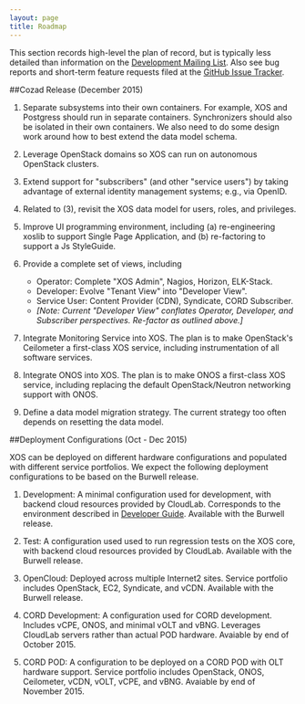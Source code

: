 ```yaml
---
layout: page
title: Roadmap
---
```


This section records high-level the plan of record, but is typically
less detailed than information on the
[Development Mailing List](https://groups.google.com/a/xosproject.org/forum/#!forum/devel).
Also see bug reports and short-term feature requests filed at the   [GitHub Issue
Tracker](https://github.com/open-cloud/xos/issues).

##Cozad Release (December 2015)

1. Separate subsystems into their own containers. For example,
    XOS and Postgress should run in separate containers. Synchronizers
    should also be isolated in their own containers.  We also need to do
    some design work around how to best extend the data model schema.

2. Leverage OpenStack domains so XOS can run on autonomous
    OpenStack clusters.

3. Extend support for "subscribers" (and other "service users") by
    taking advantage of external identity management systems; e.g.,
    via OpenID. 

4. Related to (3), revisit the XOS data model for users, roles, and
    privileges.

5. Improve UI programming environment, including (a) re-engineering
    xoslib to support Single Page Application, and (b) re-factoring
    to support a Js StyleGuide.

6. Provide a complete set of views, including
   * Operator: Complete "XOS Admin", Nagios, Horizon, ELK-Stack.
   * Developer: Evolve "Tenant View" into "Developer View".
   * Service User: Content Provider (CDN), Syndicate, CORD Subscriber.
   * *[Note: Current "Developer View" conflates Operator, Developer, 
     and Subscriber perspectives. Re-factor as outlined above.]*

7. Integrate Monitoring Service into XOS. The plan is to make
    OpenStack's Ceilometer a first-class XOS service, including
   instrumentation of all software services.

8. Integrate ONOS into XOS. The plan is to make ONOS a
   first-class XOS service, including replacing the default
   OpenStack/Neutron networking support with ONOS.

9. Define a data model migration strategy. The current strategy
    too often depends on resetting the data model.

##Deployment Configurations (Oct - Dec 2015)

XOS can be deployed on different hardware configurations and populated
with different service portfolios. We expect the following deployment
configurations to be based on the Burwell release.

1. Development: A minimal configuration used for development, with backend 
cloud resources provided by CloudLab. Corresponds to the environment 
described in [Developer Guide](../2_developer). Available with the 
Burwell release.

2. Test: A configuration used used to run regression tests on the XOS
core, with backend cloud resources provided by CloudLab. Available
with the Burwell release.

3. OpenCloud: Deployed across multiple Internet2 sites. Service
portfolio includes OpenStack, EC2, Syndicate, and vCDN. Available with
the Burwell release.

4. CORD Development: A configuration used for CORD development. 
Includes vCPE, ONOS, and minimal vOLT and vBNG. Leverages CloudLab
servers rather than actual POD hardware. Avaiable by end of October 2015.

5. CORD POD: A configuration to be deployed on a CORD POD with OLT
hardware support. Service portfolio includes OpenStack, ONOS,
Ceilometer, vCDN, vOLT, vCPE, and vBNG. Avaiable by end of November 2015.
